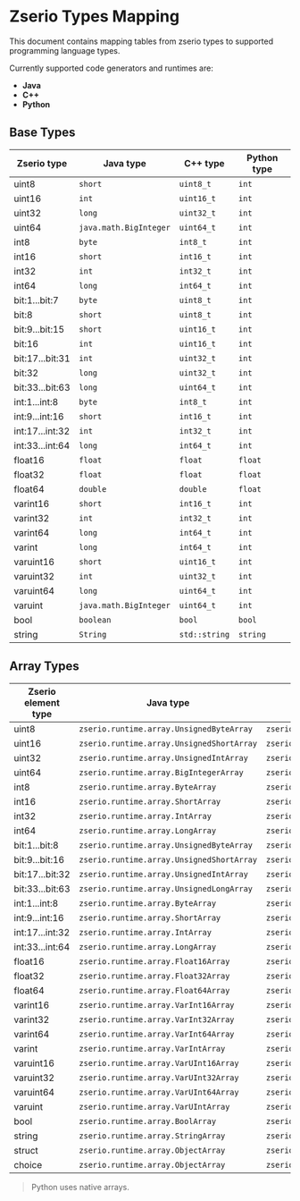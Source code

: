 # Zserio Types Mapping

This document contains mapping tables from zserio types to supported programming language types.

Currently supported code generators and runtimes are:
- **Java**
- **C++**
- **Python**

## Base Types

Zserio type     | Java type              | C++ type      | Python type |
--------------- |----------------------- |-------------- |------------ |
uint8           | `short`                | `uint8_t`     | `int`       |
uint16          | `int`                  | `uint16_t`    | `int`       |
uint32          | `long`                 | `uint32_t`    | `int`       |
uint64          | `java.math.BigInteger` | `uint64_t`    | `int`       |
int8            | `byte`                 | `int8_t`      | `int`       |
int16           | `short`                | `int16_t`     | `int`       |
int32           | `int`                  | `int32_t`     | `int`       |
int64           | `long`                 | `int64_t`     | `int`       |
bit:1...bit:7   | `byte`                 | `uint8_t`     | `int`       |
bit:8           | `short`                | `uint8_t`     | `int`       |
bit:9...bit:15  | `short`                | `uint16_t`    | `int`       |
bit:16          | `int`                  | `uint16_t`    | `int`       |
bit:17...bit:31 | `int`                  | `uint32_t`    | `int`       |
bit:32          | `long`                 | `uint32_t`    | `int`       |
bit:33...bit:63 | `long`                 | `uint64_t`    | `int`       |
int:1...int:8   | `byte`                 | `int8_t`      | `int`       |
int:9...int:16  | `short`                | `int16_t`     | `int`       |
int:17...int:32 | `int`                  | `int32_t`     | `int`       |
int:33...int:64 | `long`                 | `int64_t`     | `int`       |
float16         | `float`                | `float`       | `float`     |
float32         | `float`                | `float`       | `float`     |
float64         | `double`               | `double`      | `float`     |
varint16        | `short`                | `int16_t`     | `int`       |
varint32        | `int`                  | `int32_t`     | `int`       |
varint64        | `long`                 | `int64_t`     | `int`       |
varint          | `long`                 | `int64_t`     | `int`       |
varuint16       | `short`                | `uint16_t`    | `int`       |
varuint32       | `int`                  | `uint32_t`    | `int`       |
varuint64       | `long`                 | `uint64_t`    | `int`       |
varuint         | `java.math.BigInteger` | `uint64_t`    | `int`       |
bool            | `boolean`              | `bool`        | `bool`      |
string          | `String`               | `std::string` | `string`    |

## Array Types

Zserio element type | Java type                                 | C++ type
------------------- | ----------------------------------------- | ---------------------------
uint8               | `zserio.runtime.array.UnsignedByteArray`  | `zserio::UnsignedByteArray`
uint16              | `zserio.runtime.array.UnsignedShortArray` | `zserio::UnsignedShortArray`
uint32              | `zserio.runtime.array.UnsignedIntArray`   | `zserio::UnsignedIntArray`
uint64              | `zserio.runtime.array.BigIntegerArray`    | `zserio::UnsignedLongArray`
int8                | `zserio.runtime.array.ByteArray`          | `zserio::ByteArray`
int16               | `zserio.runtime.array.ShortArray`         | `zserio::ShortArray`
int32               | `zserio.runtime.array.IntArray`           | `zserio::IntArray`
int64               | `zserio.runtime.array.LongArray`          | `zserio::LongArray`
bit:1...bit:8       | `zserio.runtime.array.UnsignedByteArray`  | `zserio::UnsignedByteArray`
bit:9...bit:16      | `zserio.runtime.array.UnsignedShortArray` | `zserio::UnsignedShortArray`
bit:17...bit:32     | `zserio.runtime.array.UnsignedIntArray`   | `zserio::UnsignedIntArray`
bit:33...bit:63     | `zserio.runtime.array.UnsignedLongArray`  | `zserio::UnsignedLongArray`
int:1...int:8       | `zserio.runtime.array.ByteArray`          | `zserio::ByteArray`
int:9...int:16      | `zserio.runtime.array.ShortArray`         | `zserio::ShortArray`
int:17...int:32     | `zserio.runtime.array.IntArray`           | `zserio::IntArray`
int:33...int:64     | `zserio.runtime.array.LongArray`          | `zserio::LongArray`
float16             | `zserio.runtime.array.Float16Array`       | `zserio::Float16Array`
float32             | `zserio.runtime.array.Float32Array`       | `zserio::Float32Array`
float64             | `zserio.runtime.array.Float64Array`       | `zserio::Float64Array`
varint16            | `zserio.runtime.array.VarInt16Array`      | `zserio::VarInt16Array`
varint32            | `zserio.runtime.array.VarInt32Array`      | `zserio::VarInt32Array`
varint64            | `zserio.runtime.array.VarInt64Array`      | `zserio::VarInt64Array`
varint              | `zserio.runtime.array.VarIntArray`        | `zserio::VarIntArray`
varuint16           | `zserio.runtime.array.VarUInt16Array`     | `zserio::VarUInt16Array`
varuint32           | `zserio.runtime.array.VarUInt32Array`     | `zserio::VarUInt32Array`
varuint64           | `zserio.runtime.array.VarUInt64Array`     | `zserio::VarUInt64Array`
varuint             | `zserio.runtime.array.VarUIntArray`       | `zserio::VarUIntArray`
bool                | `zserio.runtime.array.BoolArray`          | `zserio::BoolArray`
string              | `zserio.runtime.array.StringArray`        | `zserio::StringArray`
struct              | `zserio.runtime.array.ObjectArray`        | `zserio::ObjectArray`
choice              | `zserio.runtime.array.ObjectArray`        | `zserio::ObjectArray`

> Python uses native arrays.
